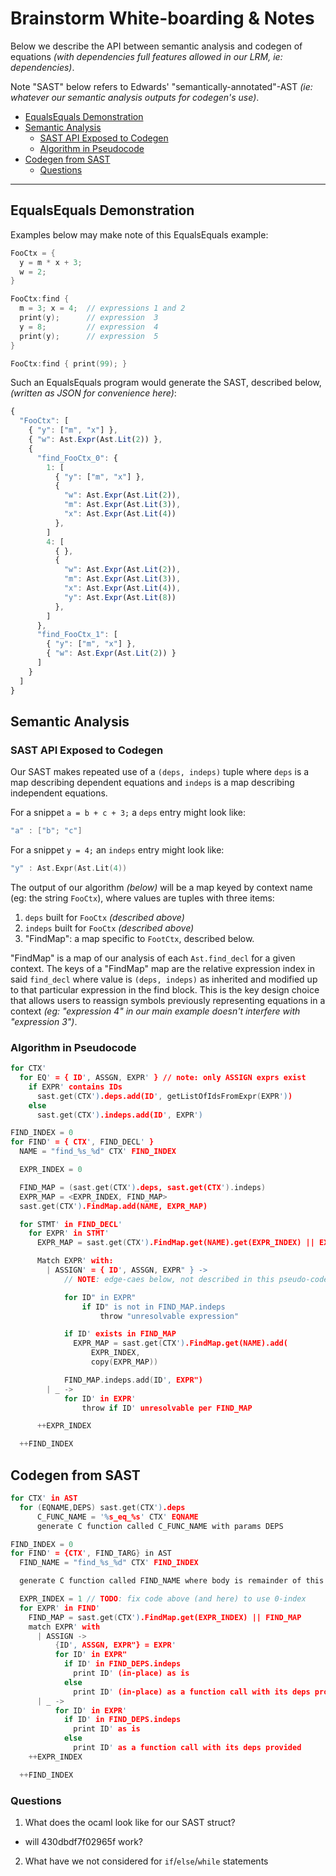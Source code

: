 # Brainstorm White-boarding & Notes

Below we describe the API between semantic analysis and codegen of equations
_(with dependencies full features allowed in our LRM, ie: dependencies)_.

Note "SAST" below refers to Edwards' "semantically-annotated"-AST _(ie: whatever
our semantic analysis outputs for codegen's use)_.

  - [EqualsEquals Demonstration](#equalsequals-demonstration)
  - [Semantic Analysis](#semantic-analysis)
    - [SAST API Exposed to Codegen](#sast-api-exposed-to-codegen)
    - [Algorithm in Pseudocode](#algorithm-in-pseudocode)
  - [Codegen from SAST](#codegen-from-sast)
    - [Questions](#questions)

---

## EqualsEquals Demonstration

Examples below may make note of this EqualsEquals example:
```c
FooCtx = {
  y = m * x + 3;
  w = 2;
}

FooCtx:find {
  m = 3; x = 4;  // expressions 1 and 2
  print(y);      // expression  3
  y = 8;         // expression  4
  print(y);      // expression  5
}

FooCtx:find { print(99); }
```

Such an EqualsEquals program would generate the SAST, described below, _(written
as JSON for convenience here)_:
```js
{
  "FooCtx": [
    { "y": ["m", "x"] },
    { "w": Ast.Expr(Ast.Lit(2)) },
    {
      "find_FooCtx_0": {
        1: [
          { "y": ["m", "x"] },
          {
            "w": Ast.Expr(Ast.Lit(2)),
            "m": Ast.Expr(Ast.Lit(3)),
            "x": Ast.Expr(Ast.Lit(4))
          },
        ]
        4: [
          { },
          {
            "w": Ast.Expr(Ast.Lit(2)),
            "m": Ast.Expr(Ast.Lit(3)),
            "x": Ast.Expr(Ast.Lit(4)),
            "y": Ast.Expr(Ast.Lit(8))
          },
        ]
      },
      "find_FooCtx_1": [
        { "y": ["m", "x"] },
        { "w": Ast.Expr(Ast.Lit(2)) }
      ]
    }
  ]
}
```

## Semantic Analysis

### SAST API Exposed to Codegen
Our SAST makes repeated use of a `(deps, indeps)` tuple where `deps` is a map
describing dependent equations and `indeps` is a map describing independent
equations.

For a snippet `a = b + c + 3;` a `deps` entry might look like:
```c
"a" : ["b"; "c"]
```

For a snippet `y = 4;` an `indeps` entry might look like:
```c
"y" : Ast.Expr(Ast.Lit(4))
```

The output of our algorithm _(below)_ will be a map keyed by context name (eg:
the string `FooCtx`), where values are tuples with three items:
  1. `deps` built for `FooCtx` _(described above)_
  2. `indeps` built for `FooCtx` _(described above)_
  3. "FindMap": a map specific to `FootCtx`, described below.

"FindMap" is a map of our analysis of each `Ast.find_decl` for a given context.
The keys of a "FindMap" map are the relative expression index in said
`find_decl` where value is `(deps, indeps)` as inherited and modified up to that
particular expression in the find block. This is the key design choice that
allows users to reassign symbols previously representing equations in a context
_(eg: "expression 4" in our main example doesn't interfere with "expression
3")_.

### Algorithm in Pseudocode

```c
for CTX'
  for EQ' = { ID', ASSGN, EXPR' } // note: only ASSIGN exprs exist
    if EXPR' contains IDs
      sast.get(CTX').deps.add(ID', getListOfIdsFromExpr(EXPR'))
    else
      sast.get(CTX').indeps.add(ID', EXPR')

FIND_INDEX = 0
for FIND' = { CTX', FIND_DECL' }
  NAME = "find_%s_%d" CTX' FIND_INDEX

  EXPR_INDEX = 0

  FIND_MAP = (sast.get(CTX').deps, sast.get(CTX').indeps)
  EXPR_MAP = <EXPR_INDEX, FIND_MAP>
  sast.get(CTX').FindMap.add(NAME, EXPR_MAP)

  for STMT' in FIND_DECL'
    for EXPR' in STMT'
      EXPR_MAP = sast.get(CTX').FindMap.get(NAME).get(EXPR_INDEX) || EXPR_MAP

      Match EXPR' with:
        | ASSIGN' = { ID', ASSGN, EXPR" } ->
            // NOTE: edge-caes below, not described in this pseudo-code

            for ID" in EXPR"
                if ID" is not in FIND_MAP.indeps
                    throw "unresolvable expression"

            if ID' exists in FIND_MAP
              EXPR_MAP = sast.get(CTX').FindMap.get(NAME).add(
                  EXPR_INDEX,
                  copy(EXPR_MAP))

            FIND_MAP.indeps.add(ID', EXPR")
        | _ ->
            for ID' in EXPR'
                throw if ID' unresolvable per FIND_MAP

      ++EXPR_INDEX

  ++FIND_INDEX

```

## Codegen from SAST

```c
for CTX' in AST
  for (EQNAME,DEPS) sast.get(CTX').deps
      C_FUNC_NAME = '%s_eq_%s' CTX' EQNAME
      generate C function called C_FUNC_NAME with params DEPS

FIND_INDEX = 0
for FIND' = {CTX', FIND_TARG} in AST
  FIND_NAME = "find_%s_%d" CTX' FIND_INDEX

  generate C function called FIND_NAME where body is remainder of this for loop:

  EXPR_INDEX = 1 // TODO: fix code above (and here) to use 0-index
  for EXPR' in FIND'
    FIND_MAP = sast.get(CTX').FindMap.get(EXPR_INDEX) || FIND_MAP
    match EXPR' with
      | ASSIGN ->
          {ID', ASSGN, EXPR"} = EXPR'
          for ID' in EXPR"
            if ID' in FIND_DEPS.indeps
              print ID' (in-place) as is
            else
              print ID' (in-place) as a function call with its deps provided
      | _ ->
          for ID' in EXPR'
            if ID' in FIND_DEPS.indeps
              print ID' as is
            else
              print ID' as a function call with its deps provided
    ++EXPR_INDEX

  ++FIND_INDEX
```

### Questions

1. What does the ocaml look like for our SAST struct?
 - will 430dbdf7f02965f work?
2. What have we not considered for `if`/`else`/`while` statements
